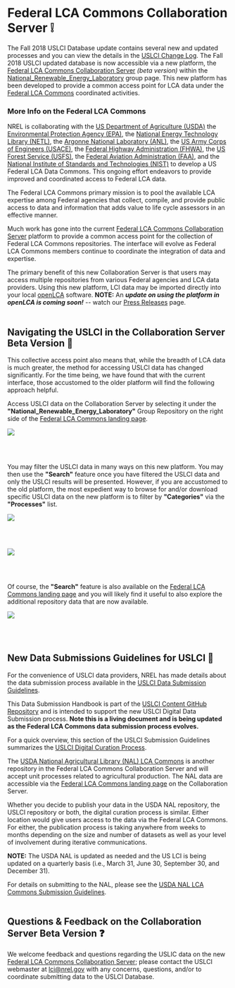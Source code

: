 # Federal LCA Commons Collaboration Server :grey_exclamation:
The Fall 2018 USLCI Database update contains several new and updated processes and you can view the details in the [USLCI Change Log](https://github.com/uslci-admin/uslci-content/blob/dev/docs/release_info/change-log.md). The Fall 2018 USLCI updated database is now accessible via a new platform, the [Federal LCA Commons Collaboration Server](https://www.lcacommons.gov/lca-collaboration/search) _(beta version)_ within the [National_Renewable_Energy_Laboratory](https://www.lcacommons.gov/lca-collaboration/National_Renewable_Energy_Laboratory/USLCI) group page. This new platform has been developed to provide a common access point for LCA data under the [Federal LCA Commons](https://www.lcacommons.gov/catalog) coordinated activities. 

### More Info on the Federal LCA Commons

NREL is collaborating with the [US Department of Agriculture (USDA)](https://www.usda.gov/) the [Environmental Protection Agency (EPA)](https://www.epa.gov/), the [National Energy Technology Library (NETL)](https://www.netl.doe.gov/), the [Argonne National Laboratory (ANL)](http://www.anl.gov/), the [US Army Corps of Engineers (USACE)](https://www.usace.army.mil/), the [Federal Highway Administration (FHWA)](https://www.fhwa.dot.gov/), the [US Forest Service (USFS)](https://www.fs.fed.us/), the [Federal Aviation Administration (FAA)](https://www.faa.gov/), and the [National Institute of Standards and Technologies (NIST)](https://www.nist.gov/) to develop a US Federal LCA Data Commons. This ongoing effort endeavors to provide improved and coordinated access to Federal LCA data. 

The Federal LCA Commons primary mission is to pool the available LCA expertise among Federal agencies that collect, compile, and provide public access to data and information that adds value to life cycle assessors in an effective manner.

Much work has gone into the current [Federal LCA Commons Collaboration Server](https://www.lcacommons.gov/lca-collaboration/search) platform to provide a common access point for the collection of Federal LCA Commons repositories. The interface will evolve as Federal LCA Commons members continue to coordinate the integration of data and expertise. 

The primary benefit of this new Collaboration Server is that users may access multiple repositories from various Federal agencies and LCA data providers. Using this new platform, LCI data may be imported directly into your local [openLCA](http://www.openlca.org/) software. **NOTE:** An **_update on using the platform in openLCA is coming soon!_** -- watch our [Press Releases](https://github.com/uslci-admin/uslci-content/blob/dev/docs/release_info/press-release.md) page.
<br>
<br>

## Navigating the USLCI in the Collaboration Server Beta Version :nut_and_bolt:

This collective access point also means that, while the breadth of LCA data is much greater, the method for accessing USLCI data has changed significantly. For the time being, we have found that with the current interface, those accustomed to the older platform will find the following approach helpful.

Access USLCI data on the Collaboration Server by selecting it under the **"National_Renewable_Energy_Laboratory"** Group Repository on the right side of the [Federal LCA Commons landing page](https://www.lcacommons.gov/lca-collaboration/search).

![](https://github.com/uslci-admin/uslci-content/blob/dev/images/USLCI%20on%20Collaboration%20Server.png)

<br>
<br>

You may filter the USLCI data in many ways on this new platform. You may then use the **"Search"** feature once you have filtered the USLCI data and only the USLCI results will be presented. However, if you are accustomed to the old platform, the most expedient way to browse for and/or download specific USLCI data on the new platform is to filter by **"Categories"** via the **"Processes"** list.


![](https://github.com/uslci-admin/uslci-content/blob/dev/images/Filtering%20USLCI%20Data.png)

<br>
<br>


![](https://github.com/uslci-admin/uslci-content/blob/dev/images/Filtering%20by%20Category%20on%20USLCI.png)

<br>
<br>

Of course, the **"Search"** feature is also available on the [Federal LCA Commons landing page](https://www.lcacommons.gov/lca-collaboration/search) and you will likely find it useful to also explore the additional repository data that are now available. 

![](https://github.com/uslci-admin/uslci-content/blob/dev/images/Search%20feature%20%26%20Additional%20Repositories.png)

<br>
<br>

## New Data Submissions Guidelines for USLCI :green_book:

For the convenience of USLCI data providers, NREL has made details about the data submission process available in the [USLCI Data Submission Guidelines](https://github.com/uslci-admin/uslci-content/blob/dev/docs/submission_handbook/00-sub-handbook-landing.md).

This Data Submission Handbook is part of the [USLCI Content GitHub Repository](https://github.com/uslci-admin/uslci-content/wiki) and is intended to support the new USLCI Digital Data Submission process. **Note this is a living document and is being updated as the Federal LCA Commons data submission process evolves.**


For a quick overview, this section of the USLCI Submission Guidelines summarizes the [USLCI Digital Curation Process](https://github.com/uslci-admin/uslci-content/blob/dev/docs/submission_handbook/02-how-to-publish-in-the-uslci.md#overview-digital-curation).


The [USDA National Agricultural Library (NAL) LCA Commons](https://data.nal.usda.gov/dataset/lca-commons) is another repository in the Federal LCA Commons Collaboration Server and will accept unit processes related to agricultural production. The NAL data are accessible via the [Federal LCA Commons landing page](https://www.lcacommons.gov/lca-collaboration/search) on the Collaboration Server. 

Whether you decide to publish your data in the USDA NAL repository, the USLCI repository or both, the digital curation process is similar. Either location would give users access to the data via the Federal LCA Commons. For either, the publication process is taking anywhere from weeks to months depending on the size and number of datasets as well as your level of involvement during iterative communications. 

**NOTE:** The USDA NAL is updated as needed and the US LCI is being updated on a quarterly basis (i.e., March 31, June 30, September 30, and December 31). 

For details on submitting to the NAL, please see the [USDA NAL LCA Commons Submission Guidelines](https://data.nal.usda.gov/dataset/usda-lca-commons-data-submission-guidelines/resource/81709128-15a6-4c1c-b634-21d93bb8eefa).
<br>
<br>

## Questions & Feedback on the Collaboration Server Beta Version :question:

We welcome feedback and questions regarding the USLIC data on the new [Federal LCA Commons Collaboration Server](https://www.lcacommons.gov/lca-collaboration/search); please contact the USLCI webmaster at lci@nrel.gov with any concerns, questions, and/or to coordinate submitting data to the USLCI Database.
<br>
